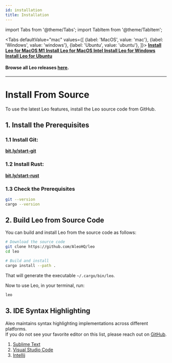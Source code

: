 ```yaml
---
id: installation
title: Installation
---
```


import Tabs from '@theme/Tabs';
import TabItem from '@theme/TabItem';


<Tabs
    defaultValue="mac"
    values={[
        {label: 'MacOS', value: 'mac'},
        {label: 'Windows', value: 'windows'},
        {label: 'Ubuntu', value: 'ubuntu'},
    ]}>
    <TabItem value="mac">
        <a href="https://github.com/AleoHQ/leo/releases/download/v1.6.1/leo-v1.6.1-aarch64-apple-darwin.zip">
            <b>Install Leo for MacOS M1</b>
        </a>
    </TabItem>
    <TabItem value="mac">
        <a href="https://github.com/AleoHQ/leo/releases/download/v1.6.1/leo-v1.6.1-x86_64-apple-darwin.zip">
            <b>Install Leo for MacOS Intel</b>
        </a>
    </TabItem>
    <TabItem value="windows">
        <a href="https://github.com/AleoHQ/leo/releases/download/v1.6.1/leo-v1.6.1-x86_64-pc-windows-msvc.zip">
            <b>Install Leo for Windows</b>
        </a>
    </TabItem>
    <TabItem value="ubuntu">
        <a href="https://github.com/AleoHQ/leo/releases/download/v1.6.1/leo-v1.6.1-x86_64-unknown-linux-gnu.zip">
            <b>Install Leo for Ubuntu</b>
        </a>
    </TabItem>
</Tabs>

#### Browse all Leo releases [**here**](https://github.com/AleoHQ/leo/releases).

-----


# Install From Source
To use the latest Leo features, install the Leo source code from GitHub.

## 1. Install the Prerequisites

### 1.1 Install Git:

**[bit.ly/start-git](https://bit.ly/start-git)**

### 1.2 Install Rust:

**[bit.ly/start-rust](https://bit.ly/start-rust)**

### 1.3 Check the Prerequisites

```bash
git --version
cargo --version
```

## 2. Build Leo from Source Code

You can build and install Leo from the source code as follows:

```bash
# Download the source code
git clone https://github.com/AleoHQ/leo
cd leo

# Build and install
cargo install --path .
```
That will generate the executable `~/.cargo/bin/leo`.

Now to use Leo, in your terminal, run:
```bash
leo
```

## 3. IDE Syntax Highlighting
Aleo maintains syntax highlighting implementations across different platforms.   
If you do not see your favorite editor on this list, please reach out on [GitHub](https://github.com/AleoHQ/welcome/issues/new).

1. [Sublime Text](06_tooling.md#sublime-text)
2. [Visual Studio Code](06_tooling.md#vs-code)
3. [Intellij](06_tooling.md#intellij)